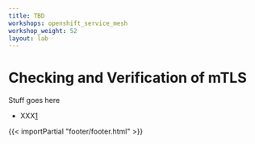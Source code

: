 ```yaml
---
title: TBD
workshops: openshift_service_mesh
workshop_weight: 52
layout: lab
---
```


# Checking and Verification of mTLS
Stuff goes here


* XXX[1]

[1]: https://xxxx

{{< importPartial "footer/footer.html" >}}